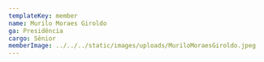 ```yaml
---
templateKey: member
name: Murilo Moraes Giroldo
ga: Presidência
cargo: Sênior
memberImage: ../../../static/images/uploads/MuriloMoraesGiroldo.jpeg
---
```

